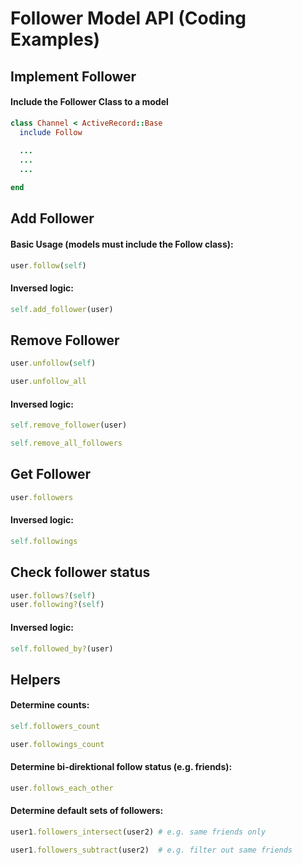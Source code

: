 # Follower Model API (Coding Examples)

## Implement Follower

#### Include the Follower Class to a model

```ruby
class Channel < ActiveRecord::Base
  include Follow
  
  ...
  ...
  ...

end
```

## Add Follower

#### Basic Usage (models must include the Follow class):

```ruby
user.follow(self)
```

#### Inversed logic:

```ruby
self.add_follower(user)
```

## Remove Follower

```ruby
user.unfollow(self)
```
```ruby
user.unfollow_all
```

#### Inversed logic:

```ruby
self.remove_follower(user)
```
```ruby
self.remove_all_followers
```

## Get Follower

```ruby
user.followers
```

#### Inversed logic:

```ruby
self.followings
```

## Check follower status

```ruby
user.follows?(self)
user.following?(self)
```

#### Inversed logic:

```ruby
self.followed_by?(user)
```

## Helpers

#### Determine counts:

```ruby
self.followers_count
```
```ruby
user.followings_count
```

#### Determine bi-direktional follow status (e.g. friends):

```ruby
user.follows_each_other
```

#### Determine default sets of followers:

```ruby
user1.followers_intersect(user2) # e.g. same friends only
```
```ruby
user1.followers_subtract(user2)  # e.g. filter out same friends 
```

